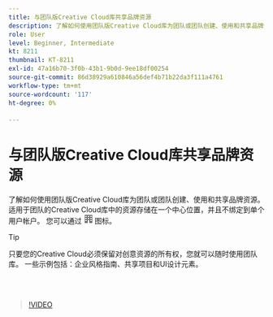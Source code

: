 ```yaml
---
title: 与团队版Creative Cloud库共享品牌资源
description: 了解如何使用团队版Creative Cloud库为团队或团队创建、使用和共享品牌资源
role: User
level: Beginner, Intermediate
kt: 8211
thumbnail: KT-8211
exl-id: 47a16b70-3f0b-43b1-9b0d-9ee18df00254
source-git-commit: 86d38929a610846a56def4b71b22da3f111a4761
workflow-type: tm+mt
source-wordcount: '117'
ht-degree: 0%

---
```


# 与团队版Creative Cloud库共享品牌资源

了解如何使用团队版Creative Cloud库为团队或团队创建、使用和共享品牌资源。 适用于团队的Creative Cloud库中的资源存储在一个中心位置，并且不绑定到单个用户帐户。 您可以通过 ![构建图像](assets/Smock_Building_18_N.png) 图标。

>[!TIP]
>
>只要您的Creative Cloud必须保留对创意资源的所有权，您就可以随时使用团队库。 一些示例包括：企业风格指南、共享项目和UI设计元素。

<br> 

>[!VIDEO](https://video.tv.adobe.com/v/335333?hidetitle=true)
